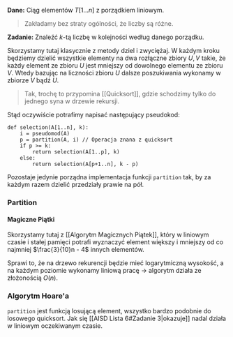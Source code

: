 **Dane:**
Ciąg elementów $T[1\dots n]$ z porządkiem liniowym.

> Zakładamy bez straty ogólności, że liczby są różne.

**Zadanie:**
Znaleźć $k$-tą liczbę w kolejności według danego porządku.

Skorzystamy tutaj klasycznie z metody dziel i zwyciężaj. W każdym kroku będziemy dzielić wszystkie elementy na dwa rozłączne zbiory $U,V$ takie, że każdy element ze zbioru $U$ jest mniejszy od dowolnego elementu ze zbioru $V$.
Wtedy bazując na liczności zbioru $U$ dalsze poszukiwania wykonamy w zbiorze $V$ bądź $U$.

> Tak, trochę to przypomina [[Quicksort]], gdzie schodzimy tylko do jednego syna w drzewie rekursji.

Stąd oczywiście potrafimy napisać następujący pseudokod:
```
def selection(A[1..n], k):
	i = pseudomod(A)
	p = partition(A, i) // Operacja znana z quicksort
	if p >= k:
		return selection(A[1..p], k)
	else:
		return selection(A[p+1..n], k - p)
```

Pozostaje jedynie porządna implementacja funkcji `partition` tak, by za każdym razem dzielić przedziały prawie na pół.

### Partition

#### Magiczne Piątki 

Skorzystamy tutaj z [[Algorytm Magicznych Piątek]], który w liniowym czasie i stałej pamięci potrafi wyznaczyć element większy i mniejszy od co najmniej $\frac{3}{10}n - 4$ innych elementów.

Sprawi to, że na drzewo rekurencji będzie mieć logarytmiczną wysokość, a na każdym poziomie wykonamy liniową pracę -> algorytm działa ze złożonością $O(n)$.

### Algorytm Hoare'a

`partition` jest funkcją losującą element, wszystko bardzo podobnie do losowego quicksort.
Jak się [[AISD Lista 6#Zadanie 3|okazuje]] nadal działa w liniowym oczekiwanym czasie.
